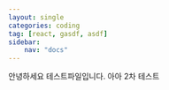 ```yaml
---
layout: single
categories: coding
tag: [react, gasdf, asdf]
sidebar:
    nav: "docs"
---
```


안녕하세요 테스트파일입니다.
아아 2차 테스트